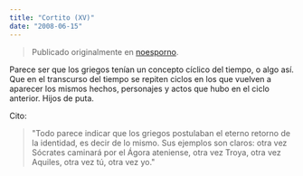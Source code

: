 ```yaml
---
title: "Cortito (XV)"
date: "2008-06-15"
---
```


> Publicado originalmente en [noesporno](/noesporno).

Parece ser que los griegos tenían un concepto cíclico del tiempo, o algo así. Que en el transcurso del tiempo se repiten ciclos en los que vuelven a aparecer los mismos hechos, personajes y actos que hubo en el ciclo anterior. Hijos de puta.

Cito:

> "Todo parece indicar que los griegos postulaban el eterno retorno de la identidad, es decir de lo mismo. Sus ejemplos son claros: otra vez Sócrates caminará por el Ágora ateniense, otra vez Troya, otra vez Aquiles, otra vez tú, otra vez yo."
